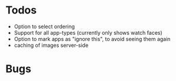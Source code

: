 # Todos

- Option to select ordering
- Support for all app-types (currently only shows watch faces)
- Option to mark apps as "ignore this", to avoid seeing them again
- caching of images server-side

# Bugs


